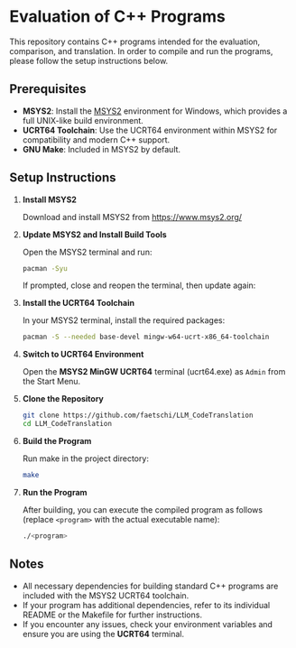 # Evaluation of C++ Programs

This repository contains C++ programs intended for the evaluation, comparison, and translation. In order to compile and run the programs, please follow the setup instructions below.

## Prerequisites

- **MSYS2**: Install the [MSYS2](https://www.msys2.org/) environment for Windows, which provides a full UNIX-like build environment.
- **UCRT64 Toolchain**: Use the UCRT64 environment within MSYS2 for compatibility and modern C++ support.
- **GNU Make**: Included in MSYS2 by default.

## Setup Instructions

1. **Install MSYS2**

   Download and install MSYS2 from https://www.msys2.org/

2. **Update MSYS2 and Install Build Tools**

   Open the MSYS2 terminal and run:

    ```sh
    pacman -Syu
    ```

   If prompted, close and reopen the terminal, then update again:

3. **Install the UCRT64 Toolchain**

   In your MSYS2 terminal, install the required packages:

    ```sh
    pacman -S --needed base-devel mingw-w64-ucrt-x86_64-toolchain
    ```

4. **Switch to UCRT64 Environment**

   Open the **MSYS2 MinGW UCRT64** terminal (ucrt64.exe) as ``Admin`` from the Start Menu.

5. **Clone the Repository**

    ```sh
    git clone https://github.com/faetschi/LLM_CodeTranslation
    cd LLM_CodeTranslation
    ```

6. **Build the Program**

   Run make in the project directory:

    ```sh
    make
    ```

7. **Run the Program**

   After building, you can execute the compiled program as follows (replace `<program>` with the actual executable name):

    ```sh
    ./<program>
    ```

## Notes

- All necessary dependencies for building standard C++ programs are included with the MSYS2 UCRT64 toolchain.
- If your program has additional dependencies, refer to its individual README or the Makefile for further instructions.
- If you encounter any issues, check your environment variables and ensure you are using the **UCRT64** terminal.
